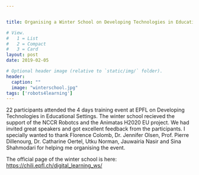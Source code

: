 ```yaml
---


title: Organising a Winter School on Developing Technologies in Educational Settings

# View.
#   1 = List
#   2 = Compact
#   3 = Card
layout: post
date: 2019-02-05

# Optional header image (relative to `static/img/` folder).
header:
  caption: ""
  image: "winterschool.jpg"
tags: ['robots4learning']
---
```

22 participants attended the 4 days training event at EPFL on Developing Technologies in Educational Settings. 
The winter school recieved the support of the NCCR Robotcs and the Animatas H2020 EU project. 
We had invited great speakers and got excellent feedback from the participants. 
I specially wanted to thank Florence Colomb, Dr. Jennifer Olsen, Prof. Pierre Dillenourg, Dr. Catharine Oertel, Utku Norman, Jauwairia Nasir and Sina Shahmodari for helping me organising the event. 


The official page of the winter school is here:
https://chili.epfl.ch/digital_learning_ws/